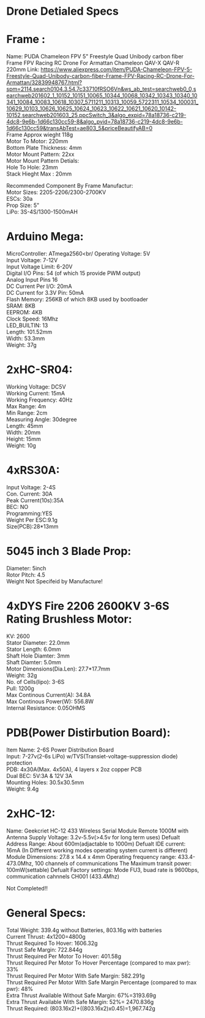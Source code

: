 # Drone Detialed Specs

# Frame : <br />
Name: PUDA Chameleon FPV 5" Freestyle Quad Unibody carbon fiber Frame FPV Racing RC Drone For Armattan Chameleon QAV-X QAV-R 220mm
Link: https://www.aliexpress.com/item/PUDA-Chameleon-FPV-5-Freestyle-Quad-Unibody-carbon-fiber-Frame-FPV-Racing-RC-Drone-For-Armattan/32839948767.html?spm=2114.search0104.3.54.7c33710fRSO6Vn&ws_ab_test=searchweb0_0,searchweb201602_1_10152_10151_10065_10344_10068_10342_10343_10340_10341_10084_10083_10618_10307_5711211_10313_10059_5722311_10534_100031_10629_10103_10626_10625_10624_10623_10622_10621_10620_10142-10152,searchweb201603_25,ppcSwitch_3&algo_expid=78a18736-c219-4dc8-9e6b-1d66c130cc59-8&algo_pvid=78a18736-c219-4dc8-9e6b-1d66c130cc59&transAbTest=ae803_5&priceBeautifyAB=0<br/>
Frame Approx wieght 118g <br/>
Motor To Motor: 220mm <br/>
Bottom Plate Thickness: 4mm<br/>
Motor Mount Pattern: 22xx <br/>
Motor Mount Pattern Detials:<br/>
Hole To Hole: 23mm<br/>
Stack Hieght Max : 20mm <br/>

Recommended Component By Frame Manufactur: <br/>
Motor Sizes: 2205-2206/2300-2700KV<br/>
ESCs: 30a <br/>
Prop Size: 5" <br/>
LiPo: 3S-4S/1300-1500mAH <br/>

# Arduino Mega:<br/>
MicroController: ATmega2560<br/
Operating Voltage: 5V <br/>
Input Voltage: 7-12V<br/>
Input Voltage Limit: 6-20V<br/>
Digital I/O Pins: 54 (of which 15 provide PWM output)<br/>
Analog Input Pins 16 <br/>
DC Current Per I/O: 20mA <br/>
DC Current for 3.3V Pin: 50mA<br/>
Flash Memory: 256KB of which 8KB used by bootloader<br/>
SRAM: 8KB<br/>
EEPROM: 4KB<br/>
Clock Speed: 16Mhz<br/>
LED_BUILTIN: 13<br/>
Length: 101.52mm<br/>
Width: 53.3mm<br/>
Weight: 37g<br/>

# 2xHC-SR04:<br/>
Working Voltage: DC5V<br/>
Working Current: 15mA<br/>
Working Frequency: 40Hz<br/>
Max Range: 4m<br/>
Min Range: 2cm<br/>
Measuring Angle: 30degree<br/>
Length: 45mm<br/>
Width: 20mm<br/>
Height: 15mm<br/>
Weight: 10g<br/>

# 4xRS30A: <br/>
Input Voltage: 2-4S<br/>
Con. Current: 30A<br/>
Peak Current(10s):35A<br/>
BEC: NO<br/>
Programming:YES <br/>
Weight Per ESC:9.1g<br/>
Size(PCB):28*13mm<br/>

# 5045 inch 3 Blade Prop:<br/>
Diameter: 5inch<br/>
Rotor Pitch: 4.5<br/>
Weight Not Specifeid by Manufacture!<br/>

# 4xDYS Fire 2206 2600KV 3-6S Rating Brushless Motor:<br/>
KV: 2600<br/>
Stator Diameter: 22.0mm<br/>
Stator Length: 6.0mm<br/>
Shaft Hole Diamter: 3mm<br/>
Shaft Diamter: 5.0mm<br/>
Motor Dimensions(Dia.Len): 27.7*17.7mm<br/>
Weight: 32g<br/>
No. of Cells(lipo): 3-6S<br/>
Pull: 1200g<br/>
Max Continous Current(A): 34.8A<br/>
Max Continous Power(W): 556.8W<br/>
Internal Resistance: 0.05OHMS<br/>

# PDB(Power Distirbution Board):<br/>
Item Name: 2-6S Power Distribution Board<br/>
Input: 7-27v(2-6s LiPo) w/TVS(Transiet-voltage-suppression diode) protection<br/>
PDB: 4x30A(Max. 4x50A), 4 layers x 2oz copper PCB<br/>
Dual BEC: 5V:3A & 12V 3A<br/>
Mounting Holes: 30.5x30.5mm<br/>
Weight: 9.4g<br/>

# 2xHC-12:<br/>
Name: Geekcriet HC-12 433 Wireless Serial Module Remote 1000M with Antenna
Supply Voltage: 3.2v-5.5v(>4.5v for long term uses)
Defualt Address Range: About 600m(adjactable to 1000m)
Defualt IDE current: 16mA (In Different working modes operating system current is different)
Module Dimensions: 27.8 x 14.4 x 4mm
Operating frequency range: 433.4-473.0Mhz, 100 channels of communications
The Maximum transit power: 100mW(settable)
Defualt Factory settings: Mode FU3, buad rate is 9600bps, communication cahnnels CH001 (433.4Mhz)

Not Completed!!<br/>

# General Specs:<br/>
Total Weight:  339.4g without Batteries, 803.16g with batteries<br/>
Current Thrust: 4x1200=4800g<br/>
Thrust Required To Hover: 1606.32g<br/>
Thrust Safe Margin: 722.844g<br/>
Thrust Required Per Motor To Hover: 401.58g<br/>
Thrust Required Per Motor To Hover Percentage (compared to max pwr): 33%<br/> 
Thrust Required Per Motor With Safe Margin: 582.291g<br/>
Thrust Required Per Motor WIth Safe Margin Percentage (compared to max pwr): 48%<br/>
Extra Thrust Available Without Safe Margin: 67%=3193.69g<br/>
Extra Thrust Available With Safe Margin: 52%= 2470.836g<br/>
Thrust Required: (803.16x2)+((803.16x2)x0.45)=1,967.742g<br/> <NOT COMPLETED>

